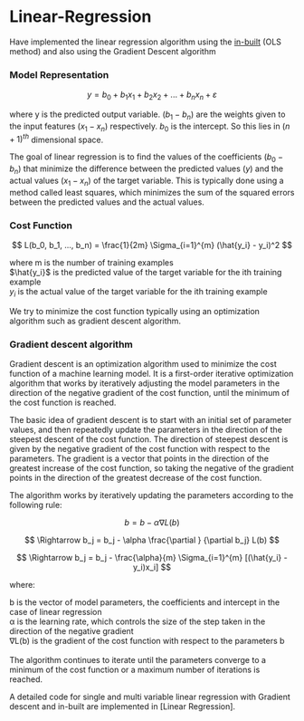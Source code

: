# Linear-Regression
Have implemented the linear regression algorithm using the [in-built](https://scikit-learn.org/stable/modules/generated/sklearn.linear_model.LinearRegression.html) (OLS method) and also using the Gradient Descent algorithm

### Model Representation

$$ y = b_0 + b_1x_1 + b_2x_2 + ... + b_nx_n + ε $$

where y is the predicted output variable. $(b_1 - b_n)$ are the weights given to the input features $(x_1 - x_n)$ respectively. $b_0$ is the intercept. 
So this lies in $(n+1)^{th}$ dimensional space. 

The goal of linear regression is to find the values of the coefficients $(b_0 - b_n)$ that minimize the difference between the predicted values $(y)$ and the actual values $(x_1 - x_n)$ of the target variable. This is typically done using a method called least squares, which minimizes the sum of the squared errors between the predicted values and the actual values.

### Cost Function

$$ L(b_0, b_1, ..., b_n) = \frac{1}{2m} \Sigma_{i=1}^{m} (\hat{y_i} - y_i)^2 $$

where m is the number of training examples \
$\hat{y_i}$ is the predicted value of the target variable for the ith training example \
$y_i$ is the actual value of the target variable for the ith training example

We try to minimize the cost function typically using an optimization algorithm such as gradient descent algorithm.

### Gradient descent algorithm

Gradient descent is an optimization algorithm used to minimize the cost function of a machine learning model. It is a first-order iterative optimization algorithm that works by iteratively adjusting the model parameters in the direction of the negative gradient of the cost function, until the minimum of the cost function is reached.

The basic idea of gradient descent is to start with an initial set of parameter values, and then repeatedly update the parameters in the direction of the steepest descent of the cost function. The direction of steepest descent is given by the negative gradient of the cost function with respect to the parameters. The gradient is a vector that points in the direction of the greatest increase of the cost function, so taking the negative of the gradient points in the direction of the greatest decrease of the cost function.

The algorithm works by iteratively updating the parameters according to the following rule:

$$ b = b - \alpha∇L(b) $$

$$ \Rightarrow b_j = b_j - \alpha \frac{\partial } {\partial b_j} L(b) $$

$$ \Rightarrow b_j = b_j - \frac{\alpha}{m} \Sigma_{i=1}^{m} [(\hat{y_i} - y_i)x_i] $$

where:

b is the vector of model parameters, the coefficients and intercept in the case of linear regression \
α is the learning rate, which controls the size of the step taken in the direction of the negative gradient \
∇L(b) is the gradient of the cost function with respect to the parameters b \
<br>
The algorithm continues to iterate until the parameters converge to a minimum of the cost function or a maximum number of iterations is reached.

A detailed code for single and multi variable linear regression with Gradient descent and in-built are implemented in [Linear Regression].
